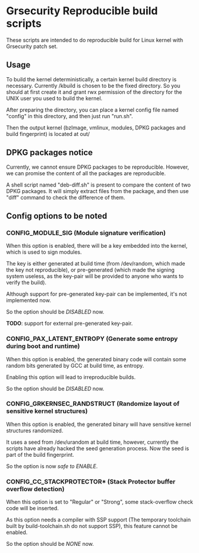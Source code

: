 # Grsecurity Reproducible build scripts

These scripts are intended to do reproducible build for Linux kernel with Grsecurity patch set.

## Usage

To build the kernel deterministically, a certain kernel build directory is necessary. Currently /kbuild is chosen to be the fixed directory. So you should at first create it and grant rwx permission of the directory for the UNIX user you used to build the kernel.

After preparing the directory, you can place a kernel config file named "config" in this directory, and then just run "run.sh".

Then the output kernel (bzImage, vmlinux, modules, DPKG packages and build fingerprint) is located at out/

## DPKG packages notice

Currently, we cannot ensure DPKG packages to be reproducible. However, we can promise the content of all the packages are reproducible.

A shell script named "deb-diff.sh" is present to compare the content of two DPKG packages. It will simply extract files from the package, and then use "diff" command to check the difference of them.

## Config options to be noted

### CONFIG_MODULE_SIG (Module signature verification)

When this option is enabled, there will be a key embedded into the kernel, which is used to sign modules.

The key is either generated at build time (from /dev/random, which made the key not reproducible), or pre-generated (which made the signing system useless, as the key-pair will be provided to anyone who wants to verify the build).

Although support for pre-generated key-pair can be implemented, it's not implemented now.

So the option should be *DISABLED* now.

**TODO**: support for external pre-generated key-pair.

### CONFIG_PAX_LATENT_ENTROPY (Generate some entropy during boot and runtime)

When this option is enabled, the generated binary code will contain some random bits generated by GCC at build time, as entropy.

Enabling this option will lead to irreproducible builds.

So the option should be *DISABLED* now.

### CONFIG_GRKERNSEC_RANDSTRUCT (Randomize layout of sensitive kernel structures)

When this option is enabled, the generated binary will have sensitive kernel structures randomized.

It uses a seed from /dev/urandom at build time, however, currently the scripts have already hacked the seed generation process. Now the seed is part of the build fingerprint.

So the option is now *safe to ENABLE*.

### CONFIG_CC_STACKPROTECTOR\* (Stack Protector buffer overflow detection)

When this option is set to "Regular" or "Strong", some stack-overflow check code will be inserted.

As this option needs a compiler with SSP support (The temporary toolchain built by build-toolchain.sh do not support SSP), this feature cannot be enabled.

So the option should be *NONE* now.
